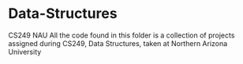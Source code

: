 # Data-Structures
CS249 NAU
All the code found in this folder is a collection of projects assigned during CS249, Data Structures, taken at Northern Arizona University
